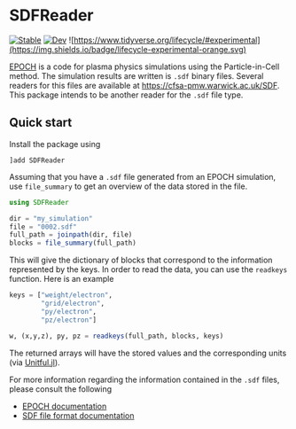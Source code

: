 # SDFReader

[![Stable](https://img.shields.io/badge/docs-stable-blue.svg)](https://SebastianM-C.github.io/SDFReader.jl/stable)
[![Dev](https://img.shields.io/badge/docs-dev-blue.svg)](https://SebastianM-C.github.io/SDFReader.jl/dev)
![https://www.tidyverse.org/lifecycle/#experimental](https://img.shields.io/badge/lifecycle-experimental-orange.svg)

[EPOCH](https://cfsa-pmw.warwick.ac.uk/mediawiki/index.php/EPOCH:FAQ) is a code for plasma physics simulations using the Particle-in-Cell method. The simulation results are written is `.sdf` binary files. Several readers for this files are available at https://cfsa-pmw.warwick.ac.uk/SDF. This package intends to be another reader for the `.sdf` file type.

## Quick start

Install the package using
```
]add SDFReader
```

Assuming that you have a `.sdf` file generated from an EPOCH simulation,
use `file_summary` to get an overview of the data stored in the file.

```julia
using SDFReader

dir = "my_simulation"
file = "0002.sdf"
full_path = joinpath(dir, file)
blocks = file_summary(full_path)
```

This will give the dictionary of blocks that correspond to the information
represented by the keys. In order to read the data, you can use the
`readkeys` function. Here is an example

```julia
keys = ["weight/electron",
        "grid/electron",
        "py/electron",
        "pz/electron"]

w, (x,y,z), py, pz = readkeys(full_path, blocks, keys)
```
The returned arrays will have the stored values and the corresponding units
(via [Unitful.jl](https://github.com/PainterQubits/Unitful.jl/)).

For more information regarding the information contained in the `.sdf` files,
please consult the following
* [EPOCH documentation](https://cfsa-pmw.warwick.ac.uk/mediawiki/index.php/EPOCH:Landing_Page)
* [SDF file format documentation](https://cfsa-pmw.warwick.ac.uk/SDF/SDF_documentation)

